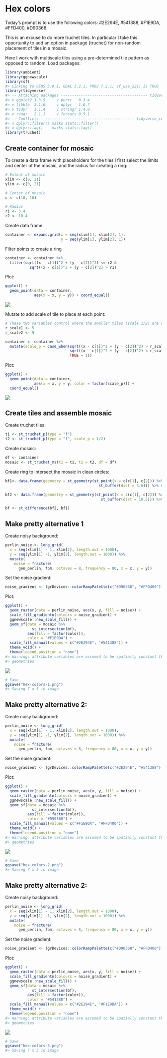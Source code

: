 
<!-- README.md is generated from README.Rmd. Please edit that file -->

# Hex colors

<!-- badges: start -->
<!-- badges: end -->

Today’s prompt is to use the following colors: #2E294E, #541388,
#F1E9DA, #FFD400, #D90368.

This is an excuse to do more truchet tiles. In particular I take this
opportunity to add an option in package {truchet} for non-random
placement of tiles in a mosaic.

Here I work with multiscale tiles using a pre-determined tile pattern as
opposed to random. Load packages:

``` r
library(ambient)
library(ggnewscale)
library(sf)
#> Linking to GEOS 3.9.1, GDAL 3.2.1, PROJ 7.2.1; sf_use_s2() is TRUE
library(tidyverse)
#> -- Attaching packages --------------------------------------- tidyverse 1.3.1 --
#> v ggplot2 3.3.5     v purrr   0.3.4
#> v tibble  3.1.6     v dplyr   1.0.7
#> v tidyr   1.1.4     v stringr 1.4.0
#> v readr   2.1.1     v forcats 0.5.1
#> -- Conflicts ------------------------------------------ tidyverse_conflicts() --
#> x dplyr::filter() masks stats::filter()
#> x dplyr::lag()    masks stats::lag()
library(truchet)
```

## Create container for mosaic

To create a data frame with placeholders for the tiles I first select
the limits and center of the mosaic, and the radius for creating a ring:

``` r
# Extent of mosaic
xlim <- c(0, 21)
ylim <- c(0, 21)

# Center of mosaic
c <- c(10, 10)

# Radius
r1 <- 3.4
r2 <- 10.4
```

Create data frame:

``` r
container <- expand.grid(x = seq(xlim[1], xlim[2], 1),
                         y = seq(ylim[1], ylim[2], 1))
```

Filter points to create a ring

``` r
container <- container %>%
  filter(sqrt((x - c[1])^2 + (y - c[2])^2) <= r2 & 
           sqrt((x - c[1])^2 + (y - c[2])^2) > r1)
```

Plot:

``` r
ggplot() + 
  geom_point(data = container,
             aes(x = x, y = y)) + coord_equal()
```

![](README_files/figure-gfm/unnamed-chunk-6-1.png)<!-- -->

Mutate to add scale of tile to place at each point:

``` r
# These two variables control where the smaller tiles (scale 1/2) are used
r_scale1 <- 5
r_scale2 <- 9

container <- container %>%
  mutate(scale_p = case_when(sqrt((x - c[1])^2 + (y - c[2])^2) > r_scale2 ~ 1/2,
                             sqrt((x - c[1])^2 + (y - c[2])^2) < r_scale1 ~ 1/2,
                             TRUE ~ 1))
```

Plot:

``` r
ggplot() + 
  geom_point(data = container,
             aes(x = x, y = y, color = factor(scale_p))) + 
  coord_equal()
```

![](README_files/figure-gfm/unnamed-chunk-8-1.png)<!-- -->

## Create tiles and assemble mosaic

Create truchet tiles:

``` r
t1 <- st_truchet_p(type = "f")
t2 <- st_truchet_p(type = "f", scale_p = 1/2)
```

Create mosaic:

``` r
df <- container
mosaic <- st_truchet_ms(t1 = t1, t2 = t2, df = df)
```

Create ring to intersect the mosaic in clean circles:

``` r
bf1<- data.frame(geometry = st_geometry(st_point(x = c(c[1], c[2])) %>%
                                          st_buffer(dist = 3.6))) %>% st_sf()

bf2 <- data.frame(geometry = st_geometry(st_point(x = c(c[1], c[2])) %>%
                                           st_buffer(dist = 10.5))) %>% st_sf()

bf <- st_difference(bf2, bf1)
```

## Make pretty alternative 1

Create noisy background:

``` r
perlin_noise <- long_grid(
  x = seq(xlim[1] - 1, xlim[2], length.out = 1000),
  y = seq(ylim[1] -1, ylim[2], length.out = 1000)) %>%
  mutate(
    noise = fracture(
      gen_perlin, fbm, octaves = 8, frequency = 80, x = x, y = y))
```

Set the noise gradient:

``` r
noise_gradient <- (grDevices::colorRampPalette(c("#D90368", "#FFD400")))(2)
```

Plot:

``` r
ggplot() +
  geom_raster(data = perlin_noise, aes(x, y, fill = noise)) +
  scale_fill_gradientn(colours = noise_gradient) +
  ggnewscale::new_scale_fill() +
  geom_sf(data = mosaic %>%
            st_intersection(bf),
          aes(fill = factor(color)),
          color = "#F1E9DA") +
  scale_fill_manual(values = c("#2E294E", "#541388")) +
  theme_void() +
  theme(legend.position = "none")
#> Warning: attribute variables are assumed to be spatially constant throughout all
#> geometries
```

![](README_files/figure-gfm/unnamed-chunk-14-1.png)<!-- -->

``` r
# Save
ggsave("hex-colors-1.png")
#> Saving 7 x 5 in image
```

## Make pretty alternative 2:

Create noisy background:

``` r
perlin_noise <- long_grid(
  x = seq(xlim[1] - 1, xlim[2], length.out = 1000),
  y = seq(ylim[1] -1, ylim[2], length.out = 1000)) %>%
  mutate(
    noise = fracture(
      gen_perlin, fbm, octaves = 8, frequency = 80, x = x, y = y))
```

Set the noise gradient:

``` r
noise_gradient <- (grDevices::colorRampPalette(c("#2E294E", "#541388")))(2)
```

Plot:

``` r
ggplot() +
  geom_raster(data = perlin_noise, aes(x, y, fill = noise)) +
  scale_fill_gradientn(colours = noise_gradient) +
  ggnewscale::new_scale_fill() +
  geom_sf(data = mosaic %>%
            st_intersection(bf),
          aes(fill = factor(color)),
          color = "#D90368") +
  scale_fill_manual(values = c("#F1E9DA", "#FFD400")) +
  theme_void() +
  theme(legend.position = "none")
#> Warning: attribute variables are assumed to be spatially constant throughout all
#> geometries
```

![](README_files/figure-gfm/unnamed-chunk-17-1.png)<!-- -->

``` r
# Save
ggsave("hex-colors-2.png")
#> Saving 7 x 5 in image
```

## Make pretty alternative 2:

Create noisy background:

``` r
perlin_noise <- long_grid(
  x = seq(xlim[1] - 1, xlim[2], length.out = 1000),
  y = seq(ylim[1] -1, ylim[2], length.out = 1000)) %>%
  mutate(
    noise = fracture(
      gen_perlin, fbm, octaves = 8, frequency = 80, x = x, y = y))
```

Set the noise gradient:

``` r
noise_gradient <- (grDevices::colorRampPalette(c("#D90368", "#FFD400")))(2)
```

Plot:

``` r
ggplot() +
  geom_raster(data = perlin_noise, aes(x, y, fill = noise)) +
  scale_fill_gradientn(colours = noise_gradient) +
  ggnewscale::new_scale_fill() +
  geom_sf(data = mosaic %>%
            st_intersection(bf),
          aes(fill = factor(color)),
          color = "#541388") +
  scale_fill_manual(values = c("#2E294E", "#F1E9DA")) +
  theme_void() +
  theme(legend.position = "none")
#> Warning: attribute variables are assumed to be spatially constant throughout all
#> geometries
```

![](README_files/figure-gfm/unnamed-chunk-20-1.png)<!-- -->

``` r
# Save
ggsave("hex-colors-3.png")
#> Saving 7 x 5 in image
```
